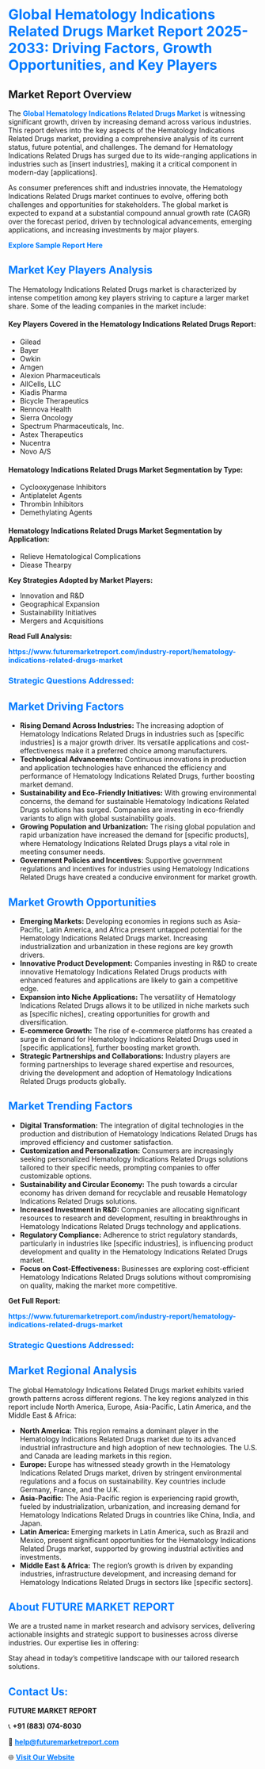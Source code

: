 <h1 style="color: #007BFF;">Global Hematology Indications Related Drugs Market Report 2025-2033: Driving Factors, Growth Opportunities, and Key Players</h1>

<section id="overview">
<h2>Market Report Overview</h2>
<p>The <a href="https://www.futuremarketreport.com/industry-report/hematology-indications-related-drugs-market" style="color: #007BFF; text-decoration: none;"><strong>Global Hematology Indications Related Drugs Market</strong></a> is witnessing significant growth, driven by increasing demand across various industries. This report delves into the key aspects of the Hematology Indications Related Drugs market, providing a comprehensive analysis of its current status, future potential, and challenges. The demand for Hematology Indications Related Drugs has surged due to its wide-ranging applications in industries such as [insert industries], making it a critical component in modern-day [applications].</p>
<p>As consumer preferences shift and industries innovate, the Hematology Indications Related Drugs market continues to evolve, offering both challenges and opportunities for stakeholders. The global market is expected to expand at a substantial compound annual growth rate (CAGR) over the forecast period, driven by technological advancements, emerging applications, and increasing investments by major players.</p>
</section>

<section id="overview">
<p><a href="https://www.futuremarketreport.com/request-sample/reportId=26042" style="color: #007BFF; text-decoration: none;"><strong>Explore Sample Report Here</strong></a></p>
</section>

<section id="key-players">
<h2 style="color: #007BFF;">Market Key Players Analysis</h2>
<p>The Hematology Indications Related Drugs market is characterized by intense competition among key players striving to capture a larger market share. Some of the leading companies in the market include:</p>
<h4>Key Players Covered in the Hematology Indications Related Drugs Report:</h4>
<ul><li>Gilead</li><li>Bayer</li><li>Owkin</li><li>Amgen</li><li>Alexion Pharmaceuticals</li><li>AllCells, LLC</li><li>Kiadis Pharma</li><li>Bicycle Therapeutics</li><li>Rennova Health</li><li>Sierra Oncology</li><li>Spectrum Pharmaceuticals, Inc.</li><li>Astex Therapeutics</li><li>Nucentra</li><li>Novo A/S</li></ul>
<h4>Hematology Indications Related Drugs Market Segmentation by Type:</h4>
<ul><li>Cyclooxygenase Inhibitors</li><li>Antiplatelet Agents</li><li>Thrombin Inhibitors</li><li>Demethylating Agents</li></ul>

<h4>Hematology Indications Related Drugs Market Segmentation by Application:</h4>
<ul><li>Relieve Hematological Complications</li><li>Diease Thearpy</li></ul>
<p><strong>Key Strategies Adopted by Market Players:</strong></p>
<ul>
<li>Innovation and R&D</li>
<li>Geographical Expansion</li>
<li>Sustainability Initiatives</li>
<li>Mergers and Acquisitions</li>
</ul>
</section>

<section>
<p><strong>Read Full Analysis: </strong></p><a href="https://www.futuremarketreport.com/industry-report/hematology-indications-related-drugs-market" style="color: #007BFF; text-decoration: none;"><strong>https://www.futuremarketreport.com/industry-report/hematology-indications-related-drugs-market</strong></a>
<h3 style="color: #007BFF;">Strategic Questions Addressed:</h3>
</section>

<section id="driving-factors">
<h2 style="color: #007BFF;">Market Driving Factors</h2>
<ul>
<li><strong>Rising Demand Across Industries:</strong> The increasing adoption of Hematology Indications Related Drugs in industries such as [specific industries] is a major growth driver. Its versatile applications and cost-effectiveness make it a preferred choice among manufacturers.</li>
<li><strong>Technological Advancements:</strong> Continuous innovations in production and application technologies have enhanced the efficiency and performance of Hematology Indications Related Drugs, further boosting market demand.</li>
<li><strong>Sustainability and Eco-Friendly Initiatives:</strong> With growing environmental concerns, the demand for sustainable Hematology Indications Related Drugs solutions has surged. Companies are investing in eco-friendly variants to align with global sustainability goals.</li>
<li><strong>Growing Population and Urbanization:</strong> The rising global population and rapid urbanization have increased the demand for [specific products], where Hematology Indications Related Drugs plays a vital role in meeting consumer needs.</li>
<li><strong>Government Policies and Incentives:</strong> Supportive government regulations and incentives for industries using Hematology Indications Related Drugs have created a conducive environment for market growth.</li>
</ul>
</section>

<section id="growth-opportunities">
<h2 style="color: #007BFF;">Market Growth Opportunities</h2>
<ul>
<li><strong>Emerging Markets:</strong> Developing economies in regions such as Asia-Pacific, Latin America, and Africa present untapped potential for the Hematology Indications Related Drugs market. Increasing industrialization and urbanization in these regions are key growth drivers.</li>
<li><strong>Innovative Product Development:</strong> Companies investing in R&D to create innovative Hematology Indications Related Drugs products with enhanced features and applications are likely to gain a competitive edge.</li>
<li><strong>Expansion into Niche Applications:</strong> The versatility of Hematology Indications Related Drugs allows it to be utilized in niche markets such as [specific niches], creating opportunities for growth and diversification.</li>
<li><strong>E-commerce Growth:</strong> The rise of e-commerce platforms has created a surge in demand for Hematology Indications Related Drugs used in [specific applications], further boosting market growth.</li>
<li><strong>Strategic Partnerships and Collaborations:</strong> Industry players are forming partnerships to leverage shared expertise and resources, driving the development and adoption of Hematology Indications Related Drugs products globally.</li>
</ul>
</section>

<section id="trending-factors">
<h2 style="color: #007BFF;">Market Trending Factors</h2>
<ul>
<li><strong>Digital Transformation:</strong> The integration of digital technologies in the production and distribution of Hematology Indications Related Drugs has improved efficiency and customer satisfaction.</li>
<li><strong>Customization and Personalization:</strong> Consumers are increasingly seeking personalized Hematology Indications Related Drugs solutions tailored to their specific needs, prompting companies to offer customizable options.</li>
<li><strong>Sustainability and Circular Economy:</strong> The push towards a circular economy has driven demand for recyclable and reusable Hematology Indications Related Drugs solutions.</li>
<li><strong>Increased Investment in R&D:</strong> Companies are allocating significant resources to research and development, resulting in breakthroughs in Hematology Indications Related Drugs technology and applications.</li>
<li><strong>Regulatory Compliance:</strong> Adherence to strict regulatory standards, particularly in industries like [specific industries], is influencing product development and quality in the Hematology Indications Related Drugs market.</li>
<li><strong>Focus on Cost-Effectiveness:</strong> Businesses are exploring cost-efficient Hematology Indications Related Drugs solutions without compromising on quality, making the market more competitive.</li>
</ul>
</section>

<section>
<p><strong>Get Full Report: </strong></p><a href="https://www.futuremarketreport.com/industry-report/hematology-indications-related-drugs-market" style="color: #007BFF; text-decoration: none;"><strong>https://www.futuremarketreport.com/industry-report/hematology-indications-related-drugs-market</strong></a>
<h3 style="color: #007BFF;">Strategic Questions Addressed:</h3>
</section>


<section id="regional-analysis">
<h2 style="color: #007BFF;">Market Regional Analysis</h2>
<p>The global Hematology Indications Related Drugs market exhibits varied growth patterns across different regions. The key regions analyzed in this report include North America, Europe, Asia-Pacific, Latin America, and the Middle East & Africa:</p>
<ul>
<li><strong>North America:</strong> This region remains a dominant player in the Hematology Indications Related Drugs market due to its advanced industrial infrastructure and high adoption of new technologies. The U.S. and Canada are leading markets in this region.</li>
<li><strong>Europe:</strong> Europe has witnessed steady growth in the Hematology Indications Related Drugs market, driven by stringent environmental regulations and a focus on sustainability. Key countries include Germany, France, and the U.K.</li>
<li><strong>Asia-Pacific:</strong> The Asia-Pacific region is experiencing rapid growth, fueled by industrialization, urbanization, and increasing demand for Hematology Indications Related Drugs in countries like China, India, and Japan.</li>
<li><strong>Latin America:</strong> Emerging markets in Latin America, such as Brazil and Mexico, present significant opportunities for the Hematology Indications Related Drugs market, supported by growing industrial activities and investments.</li>
<li><strong>Middle East & Africa:</strong> The region’s growth is driven by expanding industries, infrastructure development, and increasing demand for Hematology Indications Related Drugs in sectors like [specific sectors].</li>
</ul>
</section>

<footer>
<h2 style="color: #007BFF;">About FUTURE MARKET REPORT</h2>
<p>We are a trusted name in market research and advisory services, delivering actionable insights and strategic support to businesses across diverse industries. Our expertise lies in offering:</p>

<p>Stay ahead in today’s competitive landscape with our tailored research solutions.</p>

<h2 style="color: #007BFF;">Contact Us:</h2>
<p><strong>FUTURE MARKET REPORT</strong></p>
<p>📞 <strong>+91 (883) 074-8030</strong></p>
<p>📧 <strong><a href="mailto:help@futuremarketreport.com" style="color: #007BFF;">help@futuremarketreport.com</a></strong></p>
<p>🌐 <strong><a href="https://www.futuremarketreport.com/" style="color: #007BFF;">Visit Our Website</a></strong></p>
</footer>